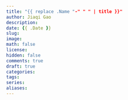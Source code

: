 ```yaml
---
title: "{{ replace .Name "-" " " | title }}"
author: Jiaqi Gao
description: 
date: {{ .Date }}
slug: 
image: 
math: false
license: 
hidden: false
comments: true
draft: true
categories:
tags:
series:
aliases:
---
```

